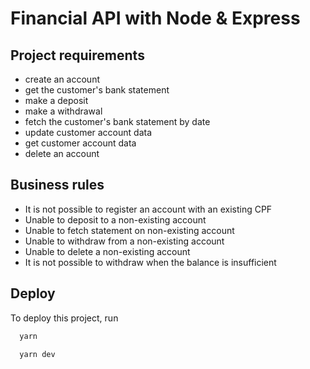 # Financial API with Node & Express

## Project requirements

- create an account
- get the customer's bank statement
- make a deposit
- make a withdrawal
- fetch the customer's bank statement by date
- update customer account data
- get customer account data
- delete an account

## Business rules

- It is not possible to register an account with an existing CPF
- Unable to deposit to a non-existing account
- Unable to fetch statement on non-existing account
- Unable to withdraw from a non-existing account
- Unable to delete a non-existing account
- It is not possible to withdraw when the balance is insufficient

## Deploy

To deploy this project, run

```bash
  yarn
```

```bash
  yarn dev
```